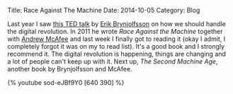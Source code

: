 Title: Race Against The Machine
Date: 2014-10-05
Category: Blog

Last year I saw [this TED talk](http://www.ted.com/talks/erik_brynjolfsson_the_key_to_growth_race_em_with_em_the_machines)
by [Erik Brynjolfsson](http://en.wikipedia.org/wiki/Erik_Brynjolfsson)
on how we should handle the digital revolution. In 2011 he wrote *Race
Against the Machine* together with [Andrew McAfee](http://en.wikipedia.org/wiki/Andrew_McAfee) and last week I
finally got to reading it (okay I admit, I completely forgot it was on
my to read list). It's a good book and I strongly recommend it. The
digital revolution is happening, things are changing and a lot of people
can't keep up with it. Next up, *The Second Machine Age*, another book
by Brynjolfsson and McAfee.

{% youtube sod-eJBf9Y0 [640 390] %}
